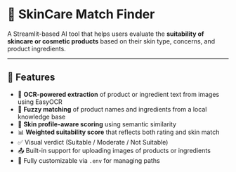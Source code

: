 # 🧴 SkinCare Match Finder

A Streamlit-based AI tool that helps users evaluate the **suitability of skincare or cosmetic products** based on their skin type, concerns, and product ingredients.

---

## 🚀 Features

- 🧠 **OCR-powered extraction** of product or ingredient text from images using EasyOCR
- 🔎 **Fuzzy matching** of product names and ingredients from a local knowledge base
- 🤖 **Skin profile-aware scoring** using semantic similarity
- 📊 **Weighted suitability score** that reflects both rating and skin match
- ✅ Visual verdict (Suitable / Moderate / Not Suitable)
- 📤 Built-in support for uploading images of products or ingredients
- 🔧 Fully customizable via `.env` for managing paths